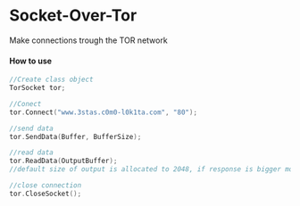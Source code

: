 # Socket-Over-Tor
Make connections trough the TOR network
#### How to use

```c++
//Create class object
TorSocket tor;

//Conect
tor.Connect("www.3stas.c0m0-l0k1ta.com", "80");

//send data
tor.SendData(Buffer, BufferSize);

//read data
tor.ReadData(OutputBuffer);
//default size of output is allocated to 2048, if response is bigger more space is allocated automatically

//close connection
tor.CloseSocket();
```
